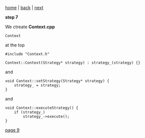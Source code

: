 [home](./page01.md) | [back](./page07.md) | [next](./page09.md)

**step 7**

We ctreate **Context.cpp**
```
Context
```
at the top
```
#include "Context.h"
```



```
Context::Context(Strategy* strategy) : strategy_(strategy) {}
```
and
```
void Context::setStrategy(Strategy* strategy) {
    strategy_ = strategy;
}
```


and
```
void Context::executeStrategy() {
    if (strategy_)
        strategy_->execute();
}
```


[page 9](./page09.md)
